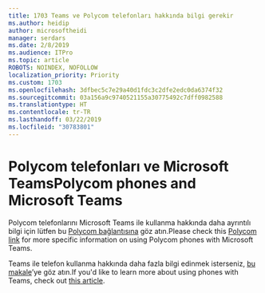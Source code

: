 ```yaml
---
title: 1703 Teams ve Polycom telefonları hakkında bilgi gerekir
ms.author: heidip
author: microsoftheidi
manager: serdars
ms.date: 2/8/2019
ms.audience: ITPro
ms.topic: article
ROBOTS: NOINDEX, NOFOLLOW
localization_priority: Priority
ms.custom: 1703
ms.openlocfilehash: 3dfbec5c7e29a40d1fdc3c2dfe2edc0da6374f32
ms.sourcegitcommit: 03a156a9c9740521155a30775492c7dff0982588
ms.translationtype: HT
ms.contentlocale: tr-TR
ms.lasthandoff: 03/22/2019
ms.locfileid: "30783801"
---
```

# <a name="polycom-phones-and-microsoft-teams"></a><span data-ttu-id="c1d7b-102">Polycom telefonları ve Microsoft Teams</span><span class="sxs-lookup"><span data-stu-id="c1d7b-102">Polycom phones and Microsoft Teams</span></span>

<span data-ttu-id="c1d7b-103">Polycom telefonlarını Microsoft Teams ile kullanma hakkında daha ayrıntılı bilgi için lütfen bu [Polycom bağlantısına](http://www.polycom.com/content/dam/polycom/common/documents/faqs/polycom-phones-and-microsoft-teams-faq-enus.pdf) göz atın.</span><span class="sxs-lookup"><span data-stu-id="c1d7b-103">Please check this [Polycom link](http://www.polycom.com/content/dam/polycom/common/documents/faqs/polycom-phones-and-microsoft-teams-faq-enus.pdf) for more specific information on using Polycom phones with Microsoft Teams.</span></span>

<span data-ttu-id="c1d7b-104">Teams ile telefon kullanma hakkında daha fazla bilgi edinmek isterseniz, [bu makale](https://docs.microsoft.com/tr-TR/microsoftteams/phones-for-teams)’ye göz atın.</span><span class="sxs-lookup"><span data-stu-id="c1d7b-104">If you'd like to learn more about using phones with Teams, check out [this article](https://docs.microsoft.com/tr-TR/microsoftteams/phones-for-teams).</span></span>
